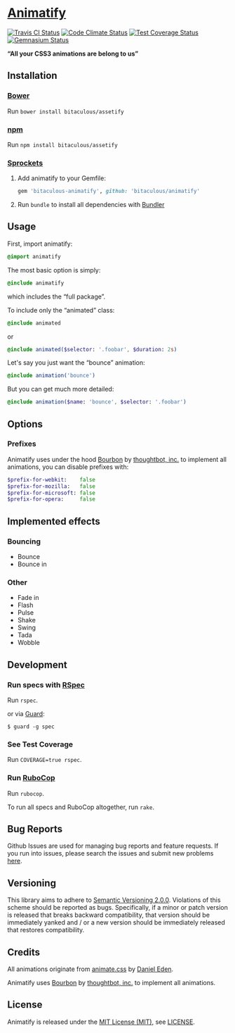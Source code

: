 [Animatify]
===========

[![Travis CI Status][Travis CI Status]][Travis CI]
[![Code Climate Status][Code Climate Status]][Code Climate]
[![Test Coverage Status][Test Coverage Status]][Test Coverage]
[![Gemnasium Status][Gemnasium Status]][Gemnasium]

**“All your CSS3 animations are belong to us”**

Installation
------------

### [Bower]

Run `bower install bitaculous/assetify`

### [npm]

Run `npm install bitaculous/assetify`

### [Sprockets]

1. Add animatify to your Gemfile:

    ```ruby
    gem 'bitaculous-animatify', github: 'bitaculous/animatify'
    ```

2. Run `bundle` to install all dependencies with [Bundler]

Usage
-----

First, import animatify:

```sass
@import animatify
```

The most basic option is simply:

```sass
@include animatify
```

which includes the “full package”.

To include only the “animated” class:

```sass
@include animated
```

or

```sass
@include animated($selector: '.foobar', $duration: 2s)
```

Let's say you just want the “bounce” animation:

```sass
@include animation('bounce')
```

But you can get much more detailed:

```sass
@include animation($name: 'bounce', $selector: '.foobar')
```

Options
-------

### Prefixes

Animatify uses under the hood [Bourbon] by [thoughtbot, inc.] to implement all animations, you can disable prefixes with:

```sass
$prefix-for-webkit:    false
$prefix-for-mozilla:   false
$prefix-for-microsoft: false
$prefix-for-opera:     false
```

Implemented effects
-------------------

### Bouncing

* Bounce
* Bounce in

### Other

* Fade in
* Flash
* Pulse
* Shake
* Swing
* Tada
* Wobble

Development
-----------

### Run specs with [RSpec]

Run `rspec`.

or via [Guard]:

```
$ guard -g spec
```

### See Test Coverage

Run `COVERAGE=true rspec`.

### Run [RuboCop]

Run `rubocop`.

To run all specs and RuboCop altogether, run `rake`.

Bug Reports
-----------

Github Issues are used for managing bug reports and feature requests. If you run into issues, please search the issues
and submit new problems [here].

Versioning
----------

This library aims to adhere to [Semantic Versioning 2.0.0]. Violations of this scheme should be reported as bugs.
Specifically, if a minor or patch version is released that breaks backward compatibility, that version should be
immediately yanked and / or a new version should be immediately released that restores compatibility.

Credits
-------

All animations originate from [animate.css] by [Daniel Eden].

Animatify uses [Bourbon] by [thoughtbot, inc.] to implement all animations.

License
-------

Animatify is released under the [MIT License (MIT)], see [LICENSE].

[animate.css]: https://github.com/daneden/animate.css "animate.css"
[Animatify]: https://bitaculous.github.io/animatify/ "“All your CSS3 animations are belong to us”"
[Bourbon]: https://github.com/thoughtbot/bourbon "Bourbon"
[Bower]: http://bower.io "A package manager for the web"
[Bundler]: http://bundler.io "The best way to manage a Ruby application's gems"
[Code Climate]: https://codeclimate.com/github/bitaculous/animatify "Animatify at Code Climate"
[Code Climate Status]: https://img.shields.io/codeclimate/github/bitaculous/animatify.svg?style=flat "Code Climate Status"
[Daniel Eden]: https://github.com/daneden "Daniel Eden"
[Gemnasium]: https://gemnasium.com/bitaculous/animatify "Animatify at Gemnasium"
[Gemnasium Status]: https://img.shields.io/gemnasium/bitaculous/animatify.svg?style=flat "Gemnasium Status"
[Guard]: http://guardgem.org "A command line tool to easily handle events on file system modifications."
[here]: https://github.com/bitaculous/animatify/issues "Github Issues"
[LICENSE]: https://raw.githubusercontent.com/bitaculous/animatify/master/LICENSE "License"
[MIT License (MIT)]: http://opensource.org/licenses/MIT "The MIT License (MIT)"
[npm]: https://www.npmjs.com "A package manager for JavaScript"
[RSpec]: http://rspec.info "Behaviour Driven Development for Ruby"
[RuboCop]: https://github.com/bbatsov/rubocop "A Ruby static code analyzer, based on the community Ruby style guide."
[Semantic Versioning 2.0.0]: http://semver.org "Semantic Versioning 2.0.0"
[Sprockets]: https://github.com/sstephenson/sprockets "Rack-based asset packaging system"
[Test Coverage]: https://codeclimate.com/github/bitaculous/animatify "Test Coverage (Code Climate)"
[Test Coverage Status]: https://img.shields.io/codeclimate/coverage/github/bitaculous/animatify.svg?style=flat "Test Coverage Status"
[thoughtbot, inc.]: http://robots.thoughtbot.com "thoughtbot, inc."
[Travis CI]: https://travis-ci.org/bitaculous/animatify "Animatify at Travis CI"
[Travis CI Status]: https://img.shields.io/travis/bitaculous/animatify.svg?style=flat "Travis CI Status"